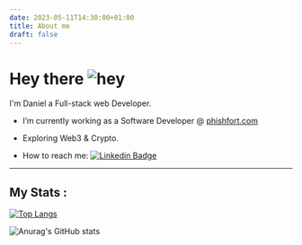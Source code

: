 ```yaml
---
date: 2023-05-11T14:30:00+01:00
title: About me
draft: false
---
```


# Hey there ![hey](https://media.giphy.com/media/hvRJCLFzcasrR4ia7z/giphy.gif)

I'm Daniel a Full-stack web Developer.

- I’m currently working as a Software Developer @ [phishfort.com](https://phishfort.com)

- Exploring Web3 & Crypto.

- How to reach me: [![Linkedin Badge](https://img.shields.io/badge/LinkedIn-0077B5?style=for-the-badge&logo=linkedin&logoColor=white)](https://www.linkedin.com/in/danielddemissie/)

---

## My Stats :

[![Top Langs](https://github-readme-stats.vercel.app/api/top-langs/?username=danielddemissie&layout=compact&theme=vision-friendly-dark&hide_border=true)](https://github.com/anuraghazra/github-readme-stats)

![Anurag's GitHub stats](https://github-readme-stats.vercel.app/api?username=danielddemissie&theme=dark&hide_border=true&show_icons=true)
